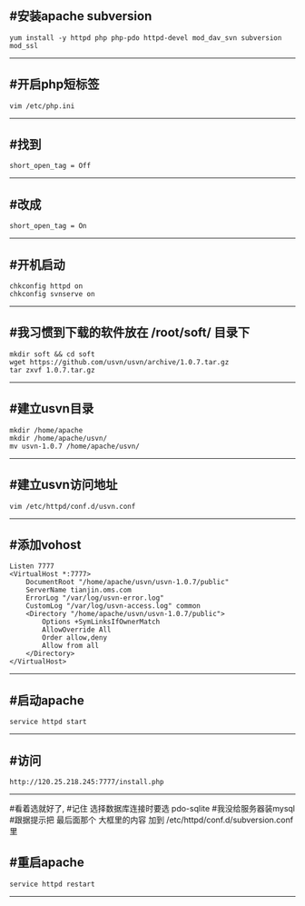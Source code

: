 #安装apache subversion
----
    yum install -y httpd php php-pdo httpd-devel mod_dav_svn subversion mod_ssl 
----
#开启php短标签
----
    vim /etc/php.ini
----
#找到 
----
    short_open_tag = Off
----
#改成
----
    short_open_tag = On
----

#开机启动
----
    chkconfig httpd on
    chkconfig svnserve on
----

#我习惯到下载的软件放在 /root/soft/ 目录下
----
    mkdir soft && cd soft
    wget https://github.com/usvn/usvn/archive/1.0.7.tar.gz
    tar zxvf 1.0.7.tar.gz
----
#建立usvn目录
----
    mkdir /home/apache
    mkdir /home/apache/usvn/
    mv usvn-1.0.7 /home/apache/usvn/
----
#建立usvn访问地址
----
    vim /etc/httpd/conf.d/usvn.conf
----
#添加vohost
----
    Listen 7777
    <VirtualHost *:7777>
        DocumentRoot "/home/apache/usvn/usvn-1.0.7/public"
        ServerName tianjin.oms.com
        ErrorLog "/var/log/usvn-error.log"
        CustomLog "/var/log/usvn-access.log" common
        <Directory "/home/apache/usvn/usvn-1.0.7/public">
            Options +SymLinksIfOwnerMatch
            AllowOverride All
            Order allow,deny     
            Allow from all
        </Directory>
    </VirtualHost>
----

#启动apache
----
    service httpd start
----
#访问
----
    http://120.25.218.245:7777/install.php
----

#看着选就好了,
#记住 选择数据库连接时要选 pdo-sqlite 
#我没给服务器装mysql
#跟据提示把 最后面那个 大框里的内容 加到 /etc/httpd/conf.d/subversion.conf 里

#重启apache
----
    service httpd restart
----